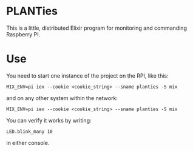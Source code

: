 # PLANTies

This is a little, distributed Elixir program for monitoring and commanding
Raspberry PI.

# Use

You need to start one instance of the project on the RPI, like this:

    MIX_ENV=pi iex --cookie <cookie_string> --sname planties -S mix

and on any other system within the network:

    MIX_ENV=pi iex --cookie <cookie_string> --sname planties -S mix

You can verify it works by writing:

    LED.blink_many 10

in either console.
